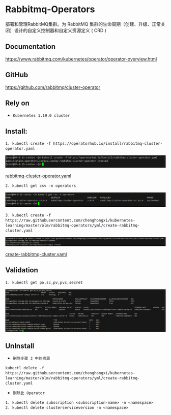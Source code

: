 # Rabbitmq-Operators

部署和管理RabbitMQ集群。为 RabbitMQ 集群的生命周期（创建、升级、正常关闭）设计的自定义控制器和自定义资源定义 ( CRD )

## Documentation
https://www.rabbitmq.com/kubernetes/operator/operator-overview.html

## GitHub
https://github.com/rabbitmq/cluster-operator

## Rely on
- `Kubernetes 1.19.0 cluster`

## Install:


```shell
1. kubectl create -f https://operatorhub.io/install/rabbitmq-cluster-operator.yaml
```
![img](picture/rabbitmq-cluster-operator.png)


[rabbitmq-cluster-operator.yaml](yml/rabbitmq-cluster-operator.yaml)

```shell
2. kubectl get csv -n operators
```
![img](picture/csv.png)

```shell
3. kubectl create -f https://raw.githubusercontent.com/chenghongxi/kubernetes-learning/master/olm/rabbitmq-operators/yml/create-rabbitmq-cluster.yaml
```
![img](picture/create-rabbitmq-cluster.png)

[create-rabbitmq-cluster.yaml](https://raw.githubusercontent.com/chenghongxi/kubernetes-learning/master/olm/rabbitmq-operators/yml/create-rabbitmq-cluster.yaml)

## Validation
```shell
1. kubectl get po,sc,pv,pvc,secret
```
![img](picture/validation.png)
## UnInstall
- `删除步骤 3 中的资源`
```shell
kubectl delete -f https://raw.githubusercontent.com/chenghongxi/kubernetes-learning/master/olm/rabbitmq-operators/yml/create-rabbitmq-cluster.yaml
```
- `删除此 Operator`
```shell
1. kubectl delete subscription <subscription-name> -n <namespace>
2. kubectl delete clusterserviceversion -n <namespace>
```